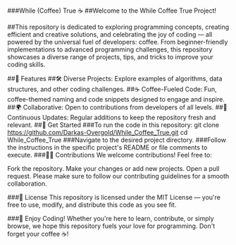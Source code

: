 ###While (Coffee) True ☕️
##Welcome to the While Coffee True Project!

##This repository is dedicated to exploring programming concepts, creating efficient and creative solutions, and celebrating the joy of coding — all powered by the universal fuel of developers: coffee. From beginner-friendly implementations to advanced programming challenges, this repository showcases a diverse range of projects, tips, and tricks to improve your coding skills.

##🌟 Features
##🛠 Diverse Projects: Explore examples of algorithms, data structures, and other coding challenges.
##☕ Coffee-Fueled Code: Fun, coffee-themed naming and code snippets designed to engage and inspire.
##🌍 Collaborative: Open to contributions from developers of all levels.
##🚀 Continuous Updates: Regular additions to keep the repository fresh and relevant.
##🚀 Get Started
###To run the code in this repository:
git clone https://github.com/Darkas-Overgold/While_Coffee_True.git
cd While_Coffee_True
###Navigate to the desired project directory.
###Follow the instructions in the specific project's README or file comments to execute.
###🧑‍💻 Contributions
We welcome contributions! Feel free to:

Fork the repository.
Make your changes or add new projects.
Open a pull request.
Please make sure to follow our contributing guidelines for a smooth collaboration.

###📜 License
This repository is licensed under the MIT License — you're free to use, modify, and distribute this code as you see fit.

###🎉 Enjoy Coding!
Whether you're here to learn, contribute, or simply browse, we hope this repository fuels your love for programming. Don't forget your coffee ☕!
